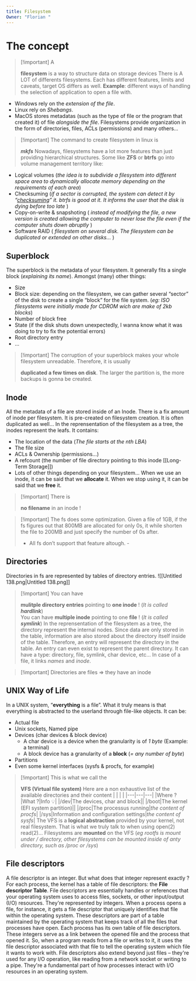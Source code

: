 ```yaml
---
title: Filesystem
Owner: "Florian "
---
```

# The concept

> [!important] A
> 
> **filesystem** is a way to structure data on storage devices
There is A LOT of differents filesystems. Each has different features, limits and caveats, target OS differs as well.
**Example**: different ways of handling the selection of application to open a file with.
- Windows rely on the _extension of the file_.
- Linux rely on _Shebangs_.
- MacOS stores metadatas (such as the type of file or the program that created it) of file _alongside the file_.
Filesystems provide organization in the form of directories, files, ACLs (permissions) and many others…

> [!important] The command to create filesystem in linux is
> 
> _**mkfs**_
Nowadays, filesystems have a lot more features than just providing hierarchical structures.
Some like **ZFS** or **btrfs** go into volume management territory like:
- Logical volumes (_the idea is to subdivide a filesystem into different space area to dynamically allocate memory depending on the requirements of each area_)
- Checksuming (_if a sector is corrupted, the system can detect it by “_[_checksuming_](https://www.howtogeek.com/363735/what-is-a-checksum-and-why-should-you-care/)_” it. btrfs is good at it. It informs the user that the disk is dying before too late_ )
- Copy-on-write & snapshoting ( _instead of modifying the file, a new version is created allowing the computer to never lose the file even if the computer shuts down abruptly_ )
- Software RAID ( _filesystem on several disk. The filesystem can be duplicated or extended on other disks…_ )
## Superblock
The superblock is the metadata of your filesystem. It generally fits a single block (_explaining its name_).
Amongst (many) other things:
- Size
- Block size: depending on the filesystem, we can gather several “sector” of the disk to create a single “block” for the file system. (_eg: ISO filesystems were initially made for CDROM wich are make of 2kb blocks_)
- Number of block free
- State (if the disk shuts down unexpectedly, I wanna know what it was doing to try to fix the potential errors)
- Root directory entry
- …

> [!important] The corruption of your superblock makes your whole filesystem unreadable. Therefore, it is usually
> 
> **duplicated a few times on disk**. The larger the partition is, the more backups is gonna be created.
## Inode
All the metadata of a file are stored inside of an Inode. There is a fix amount of inode per filesystem. It is pre-created on filesystem creation. It is often duplicated as well…
In the reprensentation of the filesystem as a tree, the inodes represent the leafs.
It contains:
- The location of the data (_The file starts at the nth LBA_)
- The file size
- ACLs & Ownership (permissions…)
- A refcount (the number of file directory pointing to this inode [[Long-Term Storage]])
- Lots of other things depending on your filesystem…
When we use an inode, it can be said that we **allocate** it. When we stop using it, it can be said that we **free** it.

> [!important] There is
> 
> **no filename** in an inode !

> [!important] The fs does some optimization. Given a file of 1GB, if the fs figures out that 800MB are allocated for only 0s, it while shorten the file to 200MB and just specify the number of 0s after.
> 
>   
> - All fs don’t support that feature altough. -
## Directories
Directories in fs are represented by tables of directory entries.
![[Untitled 138.png|Untitled 138.png]]


> [!important] You can have
> 
> **mulitple directory entries** pointing to **one inode** ! (_It is called_ **_hardlink_**)  
> You can have **multiple inode** pointing to one **file** ! (_It is called **symlink**_)
In the reprensentation of the filesystem as a tree, the directory represent the internal nodes.
Since data are only stored in the table, information are also stored about the directory itself inside of the table. Therefore, an entry will represent the directory in the table. An entry can even exist to represent the parent directory.
It can have a type: directory, file, symlink, char device, etc… In case of a file, it links _names_ and _inode_.

> [!important] Directories are files ⇒ they have an inode
## UNIX Way of Life
In a UNIX system, “**everything** is a file”. What it truly means is that everything is abstracted to the userland through file-like objects. It can be:
- Actual file
- Unix sockets, Named pipe
- Devices (char devices & block device)
    - A char device is a device when the granularity is of _1 byte_ (Example: a terminal)
    - A block device has a granularity of a **block** (_= any number of byte_)
- Partitions
- Even some kernel interfaces (sysfs & procfs, for example)

> [!important] This is what we call the
> 
> **VFS (Virtual file system)**
Here are a non exhaustive list of the available directories and their content
|   |   |   |
|---|---|---|
|Where ?|What ?|Info 💡|
|/dev|The devices, char and block||
|/boot|The kernel (EFI system partition)||
|/proc|The processus running|_the content of procfs_|
|/sys|Information and configuration settings|_the content of sysfs_|
The VFS is a **logical abstraction** provided by your kernel, not real filesystem. That is what we truly talk to when using open(2) read(2)…
Filesystems are **mounted** on the VFS (_eg rootfs is mount under / directory, other filesystems can be mounted inside of anty directory, such as /proc or /sys_)
## File descriptors
A file descriptor is an integer. But what does that integer represent exactly ?
For each process, the kernel has a table of file descriptors: the **File descriptor Table**.
File descriptors are essentially handles or references that your operating system uses to access files, sockets, or other input/output (I/O) resources. They're represented by integers. When a process opens a file, for instance, it gets a file descriptor that uniquely identifies that file within the operating system.
These descriptors are part of a table maintained by the operating system that keeps track of all the files that processes have open. Each process has its own table of file descriptors.
These integers serve as a link between the opened file and the process that opened it. So, when a program reads from a file or writes to it, it uses the file descriptor associated with that file to tell the operating system which file it wants to work with.
File descriptors also extend beyond just files – they're used for any I/O operation, like reading from a network socket or writing to a pipe. They're a fundamental part of how processes interact with I/O resources in an operating system.